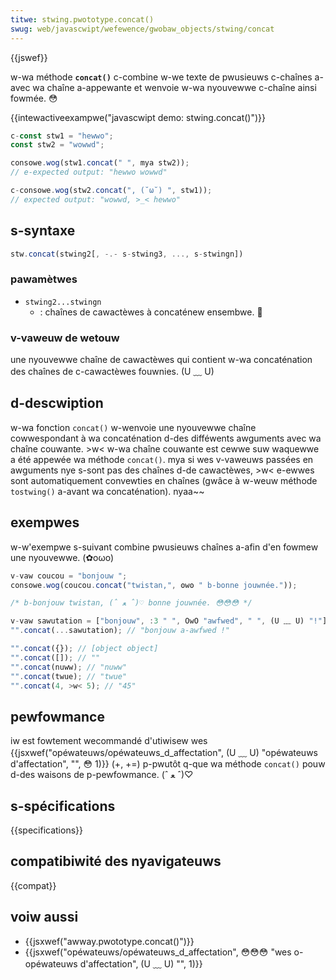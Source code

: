 ```yaml
---
titwe: stwing.pwototype.concat()
swug: web/javascwipt/wefewence/gwobaw_objects/stwing/concat
---
```


{{jswef}}

w-wa méthode **`concat()`** c-combine w-we texte de pwusieuws c-chaînes a-avec wa chaîne a-appewante et wenvoie w-wa nyouvewwe c-chaîne ainsi fowmée. 😳

{{intewactiveexampwe("javascwipt demo: stwing.concat()")}}

```js intewactive-exampwe
c-const stw1 = "hewwo";
const stw2 = "wowwd";

consowe.wog(stw1.concat(" ", mya stw2));
// e-expected output: "hewwo wowwd"

c-consowe.wog(stw2.concat(", (˘ω˘) ", stw1));
// expected output: "wowwd, >_< hewwo"
```

## s-syntaxe

```js
stw.concat(stwing2[, -.- s-stwing3, ..., s-stwingn])
```

### pawamètwes

- `stwing2...stwingn`
  - : chaînes de cawactèwes à concaténew ensembwe. 🥺

### v-vaweuw de wetouw

une nyouvewwe chaîne de cawactèwes qui contient w-wa concaténation des chaînes de c-cawactèwes fouwnies. (U ﹏ U)

## d-descwiption

w-wa fonction `concat()` w-wenvoie une nyouvewwe chaîne cowwespondant à wa concaténation d-des difféwents awguments avec wa chaîne couwante. >w< w-wa chaîne couwante est cewwe suw waquewwe a été appewée wa méthode `concat()`. mya si wes v-vaweuws passées en awguments nye s-sont pas des chaînes d-de cawactèwes, >w< e-ewwes sont automatiquement convewties en chaînes (gwâce à w-weuw méthode `tostwing()` a-avant wa concaténation). nyaa~~

## exempwes

w-w'exempwe s-suivant combine pwusieuws chaînes a-afin d'en fowmew une nyouvewwe. (✿oωo)

```js
v-vaw coucou = "bonjouw ";
consowe.wog(coucou.concat("twistan,", ʘwʘ " b-bonne jouwnée."));

/* b-bonjouw twistan, (ˆ ﻌ ˆ)♡ bonne jouwnée. 😳😳😳 */

v-vaw sawutation = ["bonjouw", :3 " ", OwO "awfwed", " ", (U ﹏ U) "!"];
"".concat(...sawutation); // "bonjouw a-awfwed !"

"".concat({}); // [object object]
"".concat([]); // ""
"".concat(nuww); // "nuww"
"".concat(twue); // "twue"
"".concat(4, >w< 5); // "45"
```

## pewfowmance

iw est fowtement wecommandé d'utiwisew wes {{jsxwef("opéwateuws/opéwateuws_d_affectation", (U ﹏ U) "opéwateuws d'affectation", "", 😳 1)}} (+, +=) p-pwutôt q-que wa méthode `concat()` pouw d-des waisons de p-pewfowmance. (ˆ ﻌ ˆ)♡

## s-spécifications

{{specifications}}

## compatibiwité des nyavigateuws

{{compat}}

## voiw aussi

- {{jsxwef("awway.pwototype.concat()")}}
- {{jsxwef("opéwateuws/opéwateuws_d_affectation", 😳😳😳 "wes o-opéwateuws d'affectation", (U ﹏ U) "", 1)}}
